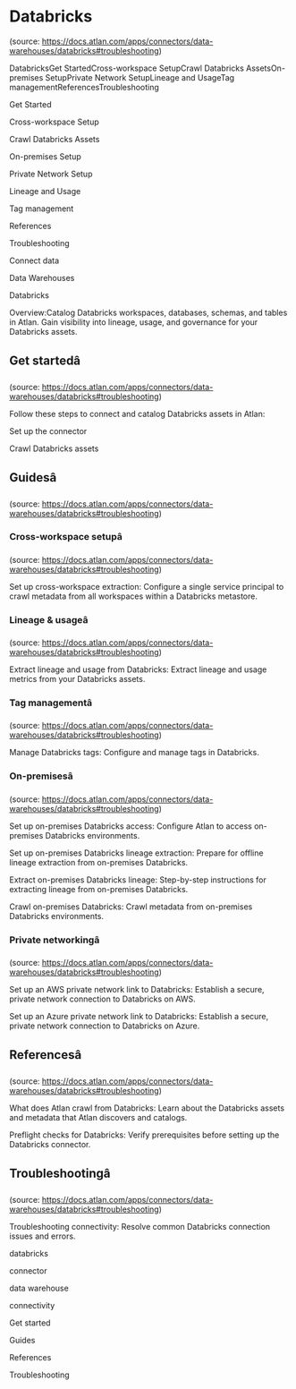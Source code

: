 # Databricks
(source: https://docs.atlan.com/apps/connectors/data-warehouses/databricks#troubleshooting)

DatabricksGet StartedCross-workspace SetupCrawl Databricks AssetsOn-premises SetupPrivate Network SetupLineage and UsageTag managementReferencesTroubleshooting

Get Started

Cross-workspace Setup

Crawl Databricks Assets

On-premises Setup

Private Network Setup

Lineage and Usage

Tag management

References

Troubleshooting

Connect data

Data Warehouses

Databricks

Overview:Catalog Databricks workspaces, databases, schemas, and tables in Atlan. Gain visibility into lineage, usage, and governance for your Databricks assets.



## Get startedâ
(source: https://docs.atlan.com/apps/connectors/data-warehouses/databricks#troubleshooting)

Follow these steps to connect and catalog Databricks assets in Atlan:

Set up the connector

Crawl Databricks assets



## Guidesâ
(source: https://docs.atlan.com/apps/connectors/data-warehouses/databricks#troubleshooting)



### Cross-workspace setupâ
(source: https://docs.atlan.com/apps/connectors/data-warehouses/databricks#troubleshooting)

Set up cross-workspace extraction: Configure a single service principal to crawl metadata from all workspaces within a Databricks metastore.



### Lineage & usageâ
(source: https://docs.atlan.com/apps/connectors/data-warehouses/databricks#troubleshooting)

Extract lineage and usage from Databricks: Extract lineage and usage metrics from your Databricks assets.



### Tag managementâ
(source: https://docs.atlan.com/apps/connectors/data-warehouses/databricks#troubleshooting)

Manage Databricks tags: Configure and manage tags in Databricks.



### On-premisesâ
(source: https://docs.atlan.com/apps/connectors/data-warehouses/databricks#troubleshooting)

Set up on-premises Databricks access: Configure Atlan to access on-premises Databricks environments.

Set up on-premises Databricks lineage extraction: Prepare for offline lineage extraction from on-premises Databricks.

Extract on-premises Databricks lineage: Step-by-step instructions for extracting lineage from on-premises Databricks.

Crawl on-premises Databricks: Crawl metadata from on-premises Databricks environments.



### Private networkingâ
(source: https://docs.atlan.com/apps/connectors/data-warehouses/databricks#troubleshooting)

Set up an AWS private network link to Databricks: Establish a secure, private network connection to Databricks on AWS.

Set up an Azure private network link to Databricks: Establish a secure, private network connection to Databricks on Azure.



## Referencesâ
(source: https://docs.atlan.com/apps/connectors/data-warehouses/databricks#troubleshooting)

What does Atlan crawl from Databricks: Learn about the Databricks assets and metadata that Atlan discovers and catalogs.

Preflight checks for Databricks: Verify prerequisites before setting up the Databricks connector.



## Troubleshootingâ
(source: https://docs.atlan.com/apps/connectors/data-warehouses/databricks#troubleshooting)

Troubleshooting connectivity: Resolve common Databricks connection issues and errors.

databricks

connector

data warehouse

connectivity

Get started

Guides

References

Troubleshooting
